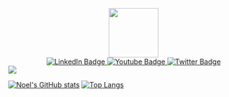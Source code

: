 <div id="header" align="center">
  <img src="https://media.giphy.com/media/M9gbBd9nbDrOTu1Mqx/giphy.gif" width="100"/>
</div>
<center>
<div id="badges">
  <a href="your-linkedin-URL">
    <img src="https://img.shields.io/badge/LinkedIn-blue?style=for-the-badge&logo=linkedin&logoColor=white" alt="LinkedIn Badge"/>
  </a>
  <a href="your-youtube-URL">
    <img src="https://img.shields.io/badge/YouTube-red?style=for-the-badge&logo=youtube&logoColor=white" alt="Youtube Badge"/>
  </a>
  <a href="your-twitter-URL">
    <img src="https://img.shields.io/badge/Twitter-blue?style=for-the-badge&logo=twitter&logoColor=white" alt="Twitter Badge"/>
  </a>
</div>
</center>
<img align="center" src="https://github-readme-stats.vercel.app/api/<CARD_TYPE>/?username=noelsj007&theme=dark" />

[![Noel's GitHub stats](https://github-readme-stats.vercel.app/api?username=noelsj007)](https://github.com/noelsj007/github-readme-stats)
[![Top Langs](https://github-readme-stats.vercel.app/api/top-langs/?username=noelsj007)](https://github.com/anuraghazra/github-readme-stats)
